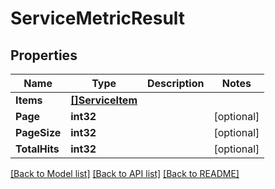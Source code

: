 # ServiceMetricResult

## Properties

Name | Type | Description | Notes
------------ | ------------- | ------------- | -------------
**Items** | [**[]ServiceItem**](ServiceItem.md) |  | 
**Page** | **int32** |  | [optional] 
**PageSize** | **int32** |  | [optional] 
**TotalHits** | **int32** |  | [optional] 

[[Back to Model list]](../README.md#documentation-for-models) [[Back to API list]](../README.md#documentation-for-api-endpoints) [[Back to README]](../README.md)


